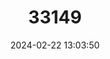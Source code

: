 ---
title: "33149"
category: "Vatica maingayi"
draft: false
date: 2024-02-22 13:03:50
languages:
  Malay: ["Resak"]
---